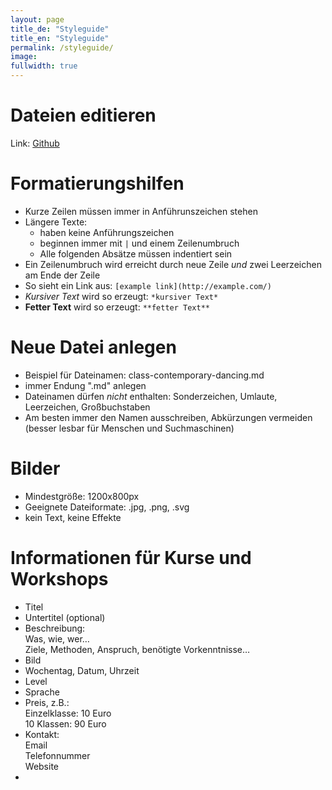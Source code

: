 ```yaml
---
layout: page
title_de: "Styleguide"
title_en: "Styleguide"
permalink: /styleguide/
image:
fullwidth: true
---
```



# Dateien editieren

Link: [Github](https://github.com/Kriesse/urbanraum/tree/gh-pages)

# Formatierungshilfen

* Kurze Zeilen müssen immer in Anführunszeichen stehen
* Längere Texte:
  * haben keine Anführungszeichen
  * beginnen immer mit `|` und einem Zeilenumbruch
  * Alle folgenden Absätze müssen indentiert sein
* Ein Zeilenumbruch wird erreicht durch neue Zeile _und_ zwei Leerzeichen am Ende der Zeile
* So sieht ein Link aus: `[example link](http://example.com/)`
* *Kursiver Text* wird so erzeugt: `*kursiver Text*`
* **Fetter Text** wird so erzeugt: `**fetter Text**`

# Neue Datei anlegen

* Beispiel für Dateinamen: class-contemporary-dancing.md
* immer Endung ".md" anlegen
* Dateinamen dürfen _nicht_ enthalten: Sonderzeichen, Umlaute, Leerzeichen, Großbuchstaben
* Am besten immer den Namen ausschreiben, Abkürzungen vermeiden (besser lesbar für Menschen und Suchmaschinen)

# Bilder

* Mindestgröße: 1200x800px
* Geeignete Dateiformate: .jpg, .png, .svg
* kein Text, keine Effekte


# Informationen für Kurse und Workshops

* Titel
* Untertitel (optional)
* Beschreibung:  
  Was, wie, wer…  
  Ziele, Methoden, Anspruch, benötigte Vorkenntnisse…
* Bild
* Wochentag, Datum, Uhrzeit
* Level
* Sprache
* Preis, z.B.:  
  Einzelklasse: 10 Euro  
  10 Klassen: 90 Euro
* Kontakt:  
  Email  
  Telefonnummer  
  Website
*
